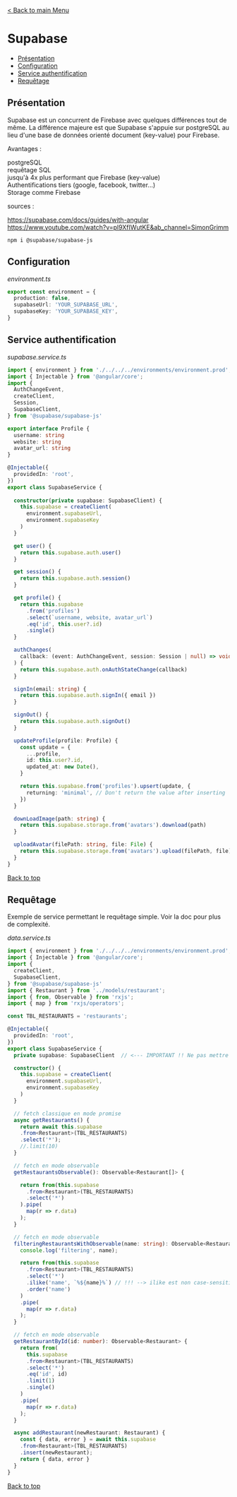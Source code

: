 [< Back to main Menu](https://github.com/gsoulie/angular-resources/blob/master/ng-sheet.md)    

# Supabase

* [Présentation](#présentation)     
* [Configuration](#configuration)     
* [Service authentification](#service-authentification)     
* [Requêtage](#requêtage)     

## Présentation

Supabase est un concurrent de Firebase avec quelques différences tout de même. La différence majeure est que Supabase s'appuie sur postgreSQL au lieu d'une base de données orienté document (key-value) pour Firebase.

Avantages :       

postgreSQL       
requêtage SQL     
jusqu'à 4x plus performant que Firebase (key-value)      
Authentifications tiers (google, facebook, twitter...)       
Storage comme Firebase      

sources :     
      
https://supabase.com/docs/guides/with-angular           
https://www.youtube.com/watch?v=pl9XfIWutKE&ab_channel=SimonGrimm       

````npm i @supabase/supabase-js````

## Configuration


*environment.ts*

````typescript
export const environment = {
  production: false,
  supabaseUrl: 'YOUR_SUPABASE_URL',
  supabaseKey: 'YOUR_SUPABASE_KEY',
}
````

## Service authentification

*supabase.service.ts*

````typescript
import { environment } from './../../../environments/environment.prod';
import { Injectable } from '@angular/core';
import {
  AuthChangeEvent,
  createClient,
  Session,
  SupabaseClient,
} from '@supabase/supabase-js'

export interface Profile {
  username: string
  website: string
  avatar_url: string
}

@Injectable({
  providedIn: 'root',
})
export class SupabaseService {
  
  constructor(private supabase: SupabaseClient) {
    this.supabase = createClient(
      environment.supabaseUrl,
      environment.supabaseKey
    )
  }

  get user() {
    return this.supabase.auth.user()
  }

  get session() {
    return this.supabase.auth.session()
  }

  get profile() {
    return this.supabase
      .from('profiles')
      .select(`username, website, avatar_url`)
      .eq('id', this.user?.id)
      .single()
  }

  authChanges(
    callback: (event: AuthChangeEvent, session: Session | null) => void
  ) {
    return this.supabase.auth.onAuthStateChange(callback)
  }

  signIn(email: string) {
    return this.supabase.auth.signIn({ email })
  }

  signOut() {
    return this.supabase.auth.signOut()
  }

  updateProfile(profile: Profile) {
    const update = {
      ...profile,
      id: this.user?.id,
      updated_at: new Date(),
    }

    return this.supabase.from('profiles').upsert(update, {
      returning: 'minimal', // Don't return the value after inserting
    })
  }

  downLoadImage(path: string) {
    return this.supabase.storage.from('avatars').download(path)
  }

  uploadAvatar(filePath: string, file: File) {
    return this.supabase.storage.from('avatars').upload(filePath, file)
  }
}

````

[Back to top](#supabase)      

## Requêtage

Exemple de service permettant le requêtage simple. Voir la doc pour plus de complexité.

*data.service.ts*

````typescript
import { environment } from './../../../environments/environment.prod';
import { Injectable } from '@angular/core';
import {
  createClient,
  SupabaseClient,
} from '@supabase/supabase-js'
import { Restaurant } from '../models/restaurant';
import { from, Observable } from 'rxjs';
import { map } from 'rxjs/operators';

const TBL_RESTAURANTS = 'restaurants';

@Injectable({
  providedIn: 'root',
})
export class SupabaseService {
  private supabase: SupabaseClient	// <--- IMPORTANT !! Ne pas mettre la déclaration dans le constructeur sinon erreur provider

  constructor() {
    this.supabase = createClient(
      environment.supabaseUrl,
      environment.supabaseKey
    )
  }

  // fetch classique en mode promise
  async getRestaurants() {
    return await this.supabase
    .from<Restaurant>(TBL_RESTAURANTS)
    .select('*');
    //.limit(10)
  }

  // fetch en mode observable
  getRestaurantsObservable(): Observable<Restaurant[]> {

    return from(this.supabase
      .from<Restaurant>(TBL_RESTAURANTS)
      .select('*')
    ).pipe(
      map(r => r.data)
    );
  }

  // fetch en mode observable
  filteringRestaurantsWithObservable(name: string): Observable<Restaurant[]> {
    console.log('filtering', name);

    return from(this.supabase
      .from<Restaurant>(TBL_RESTAURANTS)
      .select('*')
      .ilike('name', `%${name}%`) // !!! --> ilike est non case-sensitive c'est ce qu'il faut sur un champ de recherche
      .order('name')
    )
    .pipe(
      map(r => r.data)
    );
  }

  // fetch en mode observable
  getRestaurantById(id: number): Observable<Restaurant> {
    return from(
      this.supabase
      .from<Restaurant>(TBL_RESTAURANTS)
      .select('*')
      .eq('id', id)
      .limit(1)
      .single()
    )
    .pipe(
      map(r => r.data)
    );
  }

  async addRestaurant(newRestaurant: Restaurant) {
    const { data, error } = await this.supabase
    .from<Restaurant>(TBL_RESTAURANTS)
    .insert(newRestaurant);
    return { data, error }
  }
}
````

[Back to top](#supabase)      
